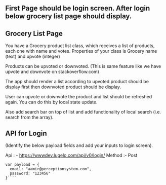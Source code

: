 ## First Page should be login screen. After login below grocery list page should display.

## Grocery List Page

You have a Grocery product list class, which receives a list of products, each one with name and votes. Properties of your class is Grocery name (text) and upvote (integer)

Products can be upvoted or downvoted. (This is same feature like we have upvote and downvote on stackoverflow.com)

The app should render a list according to upvoted product should be display first then downvoted product should be display.

User can upvote or downvote the product and list should be refreshed again. You can do this by local state update.

Also add search bar on top of list and add functionality of local search (i.e. search from the array). 

## API for Login
(Identify the below payload fields and add your inputs to login screen).

Api : - https://wwwdev.lugelo.com/api/v0/login/
Method :- Post

``` Sample Payload :-
var payload = {
  email: "aamir@perceptionsystem.com",
  password: "123456"
}````

